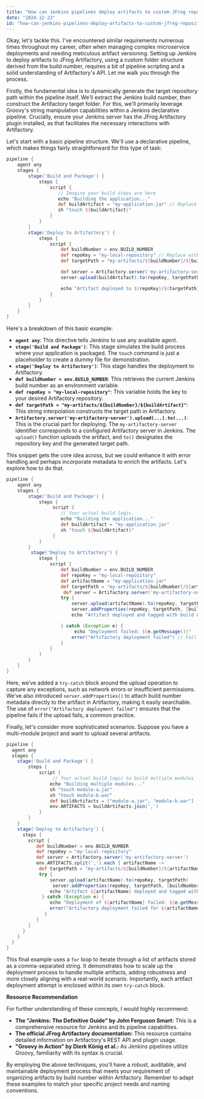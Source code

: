 ```yaml
---
title: "How can Jenkins pipelines deploy artifacts to custom JFrog repository folders named after the build number?"
date: "2024-12-23"
id: "how-can-jenkins-pipelines-deploy-artifacts-to-custom-jfrog-repository-folders-named-after-the-build-number"
---
```


Okay, let's tackle this. I've encountered similar requirements numerous times throughout my career, often when managing complex microservice deployments and needing meticulous artifact versioning. Setting up Jenkins to deploy artifacts to JFrog Artifactory, using a custom folder structure derived from the build number, requires a bit of pipeline scripting and a solid understanding of Artifactory's API. Let me walk you through the process.

Firstly, the fundamental idea is to dynamically generate the target repository path within the pipeline itself. We'll extract the Jenkins build number, then construct the Artifactory target folder. For this, we'll primarily leverage Groovy's string manipulation capabilities within a Jenkins declarative pipeline. Crucially, ensure your Jenkins server has the JFrog Artifactory plugin installed, as that facilitates the necessary interactions with Artifactory.

Let's start with a basic pipeline structure. We'll use a declarative pipeline, which makes things fairly straightforward for this type of task:

```groovy
pipeline {
    agent any
    stages {
        stage('Build and Package') {
            steps {
                script {
                   // Imagine your build steps are here
                   echo "Building the application..."
                   def buildArtifact = "my-application.jar" // Replace with your actual artifact name
                   sh "touch ${buildArtifact}"
                }
            }
        }
        stage('Deploy to Artifactory') {
            steps {
                script {
                    def buildNumber = env.BUILD_NUMBER
                    def repoKey = "my-local-repository" // Replace with your actual repository key
                    def targetPath = "my-artifacts/${buildNumber}/${buildArtifact}"

                    def server = Artifactory.server('my-artifactory-server') // Configure your server in Jenkins
                    server.upload(buildArtifact).to(repoKey, targetPath)

                    echo "Artifact deployed to ${repoKey}/${targetPath}"
                }
            }
        }
    }
}
```

Here's a breakdown of this basic example:

*   **`agent any`**: This directive tells Jenkins to use any available agent.
*   **`stage('Build and Package')`**: This stage simulates the build process where your application is packaged. The `touch` command is just a placeholder to create a dummy file for demonstration.
*   **`stage('Deploy to Artifactory')`**: This stage handles the deployment to Artifactory.
*   **`def buildNumber = env.BUILD_NUMBER`**: This retrieves the current Jenkins build number as an environment variable.
*   **`def repoKey = "my-local-repository"`**:  This variable holds the key to your desired Artifactory repository.
*   **`def targetPath = "my-artifacts/${buildNumber}/${buildArtifact}"`**: This string interpolation constructs the target path in Artifactory.
*   **`Artifactory.server('my-artifactory-server').upload(...).to(...)`**: This is the crucial part for deploying. The `my-artifactory-server` identifier corresponds to a configured Artifactory server in Jenkins. The `upload()` function uploads the artifact, and `to()` designates the repository key and the generated target path.

This snippet gets the core idea across, but we could enhance it with error handling and perhaps incorporate metadata to enrich the artifacts. Let's explore how to do that.

```groovy
pipeline {
    agent any
    stages {
        stage('Build and Package') {
            steps {
                 script {
                    // Your actual build logic.
                    echo "Building the application..."
                    def buildArtifact = "my-application.jar"
                    sh "touch ${buildArtifact}"
                 }
            }
        }
         stage('Deploy to Artifactory') {
            steps {
                script {
                    def buildNumber = env.BUILD_NUMBER
                    def repoKey = "my-local-repository"
                    def artifactName = "my-application.jar"
                    def targetPath = "my-artifacts/${buildNumber}/${artifactName}"
                     def server = Artifactory.server('my-artifactory-server')
                    try {
                        server.upload(artifactName).to(repoKey, targetPath)
                        server.addProperties(repoKey, targetPath, [buildNumber: buildNumber])
                        echo "Artifact deployed and tagged with build number ${buildNumber} to ${repoKey}/${targetPath}"

                    } catch (Exception e) {
                         echo "Deployment failed: ${e.getMessage()}"
                        error("Artifactory deployment failed") // Fail the pipeline
                    }
                }
            }
        }
    }
}
```

Here, we’ve added a `try-catch` block around the upload operation to capture any exceptions, such as network errors or insufficient permissions. We’ve also introduced `server.addProperties()` to attach build number metadata directly to the artifact in Artifactory, making it easily searchable. The use of `error("Artifactory deployment failed")` ensures that the pipeline fails if the upload fails, a common practice.

Finally, let's consider more sophisticated scenarios. Suppose you have a multi-module project and want to upload several artifacts.

```groovy
pipeline {
  agent any
  stages {
    stage('Build and Package') {
        steps {
            script {
                 // Your actual build logic to build multiple modules
                echo "Building multiple modules..."
                sh "touch module-a.jar"
                sh "touch module-b.war"
                def buildArtifacts = ["module-a.jar", "module-b.war"]
                env.ARTIFACTS = buildArtifacts.join(',')
            }
        }
    }
    stage('Deploy to Artifactory') {
      steps {
        script {
           def buildNumber = env.BUILD_NUMBER
           def repoKey = "my-local-repository"
           def server = Artifactory.server('my-artifactory-server')
           env.ARTIFACTS.split(',').each { artifactName ->
            def targetPath = "my-artifacts/${buildNumber}/${artifactName}"
            try {
                server.upload(artifactName).to(repoKey, targetPath)
                 server.addProperties(repoKey, targetPath, [buildNumber: buildNumber])
                echo "Artifact ${artifactName} deployed and tagged with build number ${buildNumber} to ${repoKey}/${targetPath}"
             } catch (Exception e) {
                echo "Deployment of ${artifactName} failed: ${e.getMessage()}"
                error("Artifactory deployment failed for ${artifactName}")
              }
           }
        }
      }
    }
  }
}

```

This final example uses a `for` loop to iterate through a list of artifacts stored as a comma-separated string. It demonstrates how to scale up the deployment process to handle multiple artifacts, adding robustness and more closely aligning with a real-world scenario. Importantly, each artifact deployment attempt is enclosed within its own `try-catch` block.

**Resource Recommendation**

For further understanding of these concepts, I would highly recommend:

*   **The "Jenkins: The Definitive Guide" by John Ferguson Smart:** This is a comprehensive resource for Jenkins and its pipeline capabilities.
*   **The official JFrog Artifactory documentation:** This resource contains detailed information on Artifactory's REST API and plugin usage.
*   **"Groovy in Action" by Dierk König et al.:** As Jenkins pipelines utilize Groovy, familiarity with its syntax is crucial.

By employing the above techniques, you'll have a robust, auditable, and maintainable deployment process that meets your requirement of organizing artifacts by build number within Artifactory. Remember to adapt these examples to match your specific project needs and naming conventions.
